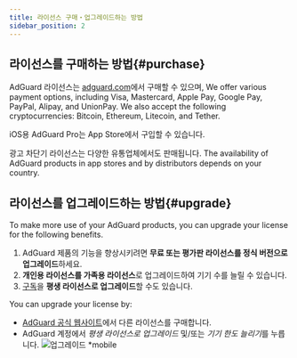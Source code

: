 ```yaml
---
title: 라이선스 구매・업그레이드하는 방법
sidebar_position: 2
---
```


## 라이선스를 구매하는 방법{#purchase}

AdGuard 라이선스는 [adguard.com](https://adguard.com/license.html)에서 구매할 수 있으며, We offer various payment options, including Visa, Mastercard, Apple Pay, Google Pay, PayPal, Alipay, and UnionPay. We also accept the following cryptocurrencies: Bitcoin, Ethereum, Litecoin, and Tether.

iOS용 AdGuard Pro는 App Store에서 구입할 수 있습니다.

광고 차단기 라이선스는 다양한 유통업체에서도 판매됩니다. The availability of AdGuard products in app stores and by distributors depends on your country.

## 라이선스를 업그레이드하는 방법{#upgrade}

To make more use of your AdGuard products, you can upgrade your license for the following benefits.

1. AdGuard 제품의 기능을 향상시키려면 **무료 또는 평가판 라이선스를 정식 버전으로 업그레이드**하세요.
2. **개인용 라이선스를 가족용 라이선스**로 업그레이드하여 기기 수를 늘릴 수 있습니다.
3. [구독](../what-is)을 **평생 라이선스로 업그레이드**할 수도 있습니다.

You can upgrade your license by:
  * [AdGuard 공식 웹사이트](https://adguard.com)에서 다른 라이선스를 구매합니다.
  * AdGuard 계정에서 *평생 라이선스로 업그레이드* 및/또는 *기기 한도 늘리기*를 누릅니다. ![업그레이드 *mobile](https://cdn.adtidy.org/content/kb/ad_blocker/general/newaccount-upgrade.png)
